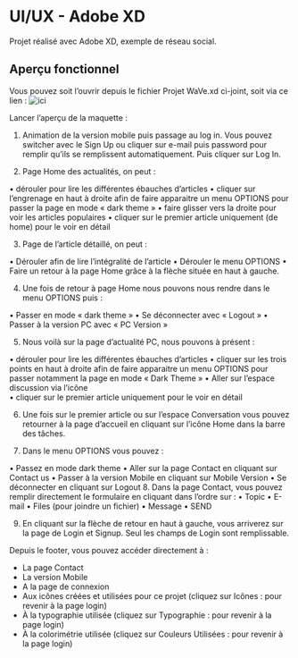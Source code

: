 # UI/UX - Adobe XD

Projet réalisé avec Adobe XD, exemple de réseau social.

## Aperçu fonctionnel

Vous pouvez soit l’ouvrir depuis le fichier Projet WaVe.xd ci-joint, soit via ce lien : ![ici](https://xd.adobe.com/view/85cdfd55-2017-4788-66a7-77ccdb8ec67e-f3fc/?fullscreen)

Lancer l’aperçu de la maquette :
1.	Animation de la version mobile puis passage au log in. Vous pouvez switcher avec le Sign Up ou cliquer sur e-mail puis password pour remplir qu’ils se remplissent automatiquement. Puis cliquer sur Log In.

2.	Page Home des actualités, on peut :

•	dérouler pour lire les différentes ébauches d’articles
•	cliquer sur l’engrenage   en haut à droite afin de faire apparaitre un menu OPTIONS pour passer la page en mode « dark theme »
•	faire glisser vers la droite pour voir les articles populaires
•	cliquer sur le premier article uniquement (de home) pour le voir en détail

3.	Page de l’article détaillé, on peut :
 
•	Dérouler afin de lire l’intégralité de l’article
•	Dérouler le menu OPTIONS
•	Faire un retour à la page Home grâce à la flèche   située en haut à gauche.

4.	Une fois de retour à page Home nous pouvons nous rendre dans le menu OPTIONS puis :
 
•	Passer en mode « dark theme » 
•	Se déconnecter avec « Logout »
•	Passer à la version PC avec « PC Version »
 
5.	Nous voilà sur la page d’actualité PC, nous pouvons à présent :

•	dérouler pour lire les différentes ébauches d’articles
•	cliquer sur les trois points   en haut à droite afin de faire apparaitre un menu OPTIONS pour passer notamment la page en mode « Dark Theme »
•	Aller sur l’espace discussion via l’icône  
•	cliquer sur le premier article uniquement pour le voir en détail
 
6.	Une fois sur le premier article ou sur l’espace Conversation vous pouvez retourner à la page d’accueil en cliquant sur l’icône Home   dans la barre des tâches.
 
7.	Dans le menu OPTIONS vous pouvez :

•	Passez en mode dark theme
•	Aller sur la page Contact en cliquant sur Contact us
•	Passer à la version Mobile en cliquant sur Mobile Version
•	Se déconnecter en cliquant sur Logout 
8.	Dans la page Contact, vous pouvez remplir directement le formulaire en cliquant dans l’ordre sur :
•	Topic
•	E-mail
•	Files (pour joindre un fichier)
•	Message 
•	SEND
 
9.	En cliquant sur la flèche de retour en haut à gauche, vous arriverez sur la page de Login et Signup. Seul les champs de Login sont remplissable.

Depuis le footer, vous pouvez accéder directement à : 
-	La page Contact
-	La version Mobile
-	A la page de connexion
-	Aux icônes créées et utilisées pour ce projet (cliquez sur Icônes : pour revenir à la page login)
-	À la typographie utilisée (cliquez sur Typographie : pour revenir à la page login)
-	À la colorimétrie utilisée (cliquez sur Couleurs Utilisées : pour revenir à la page login)

